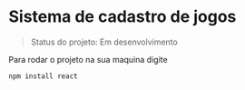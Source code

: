 <h1> Sistema de cadastro de jogos</h1>


> Status do projeto: Em desenvolvimento

Para rodar o projeto na sua maquina digite

````
npm install react
````

